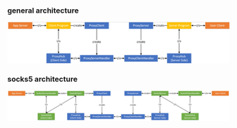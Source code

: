### general architecture
![general](./ReverseProxy-general.jpg)

### socks5 architecture
![general](./ReverseProxy-socks5.jpg)
